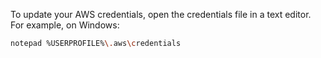 To update your AWS credentials, open the credentials file in a text editor. For example, on Windows:

```sh
notepad %USERPROFILE%\.aws\credentials
```